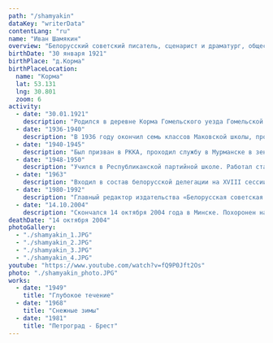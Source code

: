 ```yaml
---
path: "/shamyakin"
dataKey: "writerData"
contentLang: "ru"
name: "Иван Шамякин"
overview: "Белорусский советский писатель, сценарист и драматург, общественный деятель."
birthDate: "30 января 1921"
birthPlace: "д.Корма"
birthPlaceLocation:
  name: "Корма"
  lat: 53.131
  lng: 30.801
  zoom: 6
activity:
  - date: "30.01.1921"
    description: "Родился в деревне Корма Гомельского уезда Гомельской губернии (ныне Добрушского района Гомельской области Беларуси) в крестьянской семье."
  - date: "1936-1940"
    description: "В 1936 году окончил семь классов Маковской школы, продолжил учёбу в Гомельском техникуме строительных материалов."
  - date: "1940-1945"
    description: "Был призван в РККА, проходил службу в Мурманске в зенитно-артиллерийской части, в 1944 передислоцирован в Польшу."
  - date: "1948-1950"
    description: "Учился в Республиканской партийной школе. Работал старшим редактором Белорусского государственного издательства, главным редактором альманаха «Советская Отчизна»."
  - date: "1963"
    description: "Входил в состав белорусской делегации на XVIII сессии Генеральной Ассамблеи ООН."
  - date: "1980-1992"
    description: "Главный редактор издательства «Белорусская советская энциклопедия»."
  - date: "14.10.2004"
    description: "Скончался 14 октября 2004 года в Минске. Похоронен на Восточном кладбище."
deathDate: "14 октября 2004"
photoGallery:
  - "./shamyakin_1.JPG"
  - "./shamyakin_2.JPG"
  - "./shamyakin_3.JPG"
  - "./shamyakin_4.JPG"
youtube: "https://www.youtube.com/watch?v=fQ9P0Jft2Os"
photo: "./shamyakin_photo.JPG"
works:
  - date: "1949"
    title: "Глубокое течение"
  - date: "1968"
    title: "Снежные зимы"
  - date: "1981"
    title: "Петроград - Брест"
---
```

